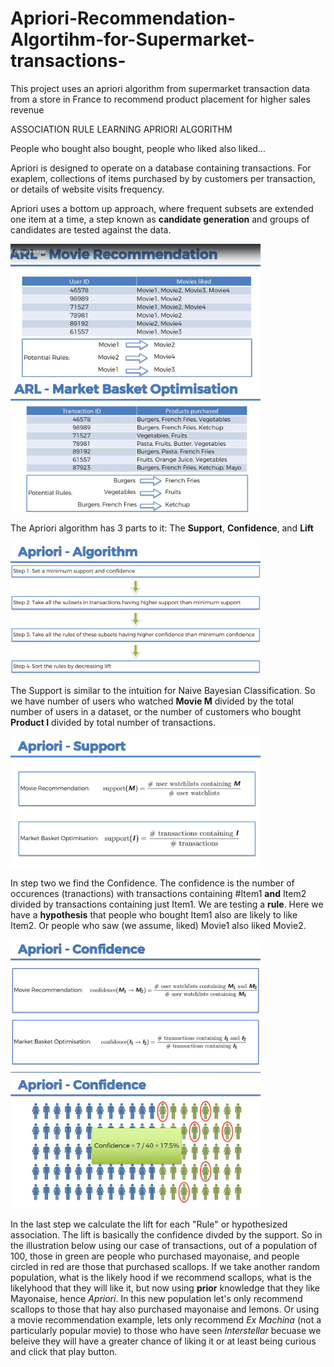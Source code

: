 # Apriori-Recommendation-Algortihm-for-Supermarket-transactions-
This project uses an apriori algorithm from supermarket transaction data from a store in France to recommend product placement for higher sales revenue

ASSOCIATION RULE LEARNING APRIORI ALGORITHM

People who bought also bought, people who liked also liked...

Apriori is designed to operate on a database containing transactions.  For exaplem, collections of items purchased by by customers per transaction, or details of website visits frequency.

Apriori uses a bottom up approach, where frequent subsets are extended one item at a time, a step known as **candidate generation** and groups of candidates are tested against the data.

<img src = "images/Screenshot(1066).png" width=400> <img src = "images/MarketOptimization.png" width=400>

The Apriori algorithm has 3 parts to it: The **Support**, **Confidence**, and **Lift**

<img src = "images/AprioriAlgorithm.png" width=400> 

The Support is similar to the intuition for Naive Bayesian Classification.  So we have number of users who watched **Movie M** divided by the total number of users in a dataset, or the number of customers who bought **Product I** divided by total number of transactions.

<img src = "images/AprioriSupport.png" width=400>

In step two we find the Confidence. The confidence is the number of occurences (tranactions) with transactions containing #Item1 **and** Item2 divided by transactions containing just Item1.  We are testing a **rule**.  Here we have a **hypothesis** that people who bought Item1 also are likely to like Item2.  Or people who saw (we assume, liked) Movie1 also liked Movie2.  

<img src = "images/AprioriConfidence.png" width=400> <img src = "images/AprioriConfidence2.png" width=400>

In the last step we calculate the lift for each "Rule" or hypothesized association.  The lift is basically the confidence divded by the support.  So in the illustration below using our case of transactions, out of a population of 100, those in green are people who purchased mayonaise, and people circled in red are those that purchased scallops.  If we take another random population, what is the likely hood if we recommend scallops, what is the likelyhood that they will like it, but now using **prior** knowledge that they like Mayonaise, hence *Apriori*.  In this new population let's only recommend scallops to those that hay also purchased mayonaise and lemons.  Or using a movie recommendation example, lets only recommend *Ex Machina* (not a particularly popular movie) to those who have seen *Interstellar* becuase we beleive they will have a greater chance of liking it or at least being curious and click that play button.






